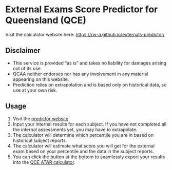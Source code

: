 # External Exams Score Predictor for Queensland (QCE)
Visit the calculator website here: https://rw-a.github.io/externals-predictor/

## Disclaimer 
- This service is provided “as is” and takes no liability for damages arising out of its use.
- QCAA neither endorses nor has any involvement in any material appearing on this website.
- Prediction relies on extrapolation and is based only on historical data, so use at your own risk.

## Usage
1. Visit the [predictor website](https://rw-a.github.io/externals-predictor/).
2. Input your internal results for each subject. If you have not completed all the internal assessments yet, you may have to extrapolate.
3. The calculator will determine which percentile you are in based on historical subject reports.
4. The calculator will estimate what score you will get for the external exam based on your percentile and the data in the subject reports.
5. You can click the button at the bottom to seamlessly export your results into the [QCE ATAR calculator](https://rw-a.github.io/atar-calculator/).
